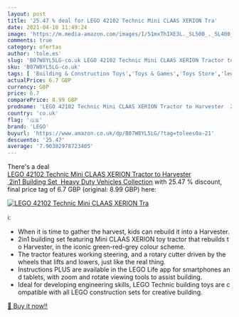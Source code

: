 ```yaml
---
layout: post
title: '25.47 % deal for LEGO 42102 Technic Mini CLAAS XERION Tra'
date: 2021-04-18 11:49:24
image: 'https://m.media-amazon.com/images/I/51mxThIXE3L._SL500_._SL400_.jpg'
comments: true
category: ofertas
author: 'tole.es'
slug: 'B07W8YL5LG-co.uk LEGO 42102 Technic Mini CLAAS XERION Tractor to...'
sku: 'B07W8YL5LG-co.uk'
tags: [ 'Building & Construction Toys','Toys & Games','Toys Store','lego', ]
actualPrice: 6.7 GBP
currency: GBP
price: 6.7
comparePrice: 8.99 GBP
prodname: 'LEGO 42102 Technic Mini CLAAS XERION Tractor to Harvester  2in1 Building Set  Heavy Duty Vehicles Collection'
country: 'co.uk'
flag: '🇬🇧'
brand: 'LEGO'
buyurl: 'https://www.amazon.co.uk/dp/B07W8YL5LG/?tag=tolees0a-21'
descuento: '25.47'
average: '7.90382978723405'
---
```


There's a deal [LEGO 42102 Technic Mini CLAAS XERION Tractor to Harvester  2in1 Building Set  Heavy Duty Vehicles Collection](https://www.amazon.co.uk/dp/B07W8YL5LG/?tag=tolees0a-21)  with  25.47 % discount, final price tag of  6.7 GBP (original: 8.99 GBP) here:

[![LEGO 42102 Technic Mini CLAAS XERION Tra](https://m.media-amazon.com/images/I/51mxThIXE3L._SL500_._SL400_.jpg)](https://www.amazon.co.uk/dp/B07W8YL5LG/?tag=tolees0a-21)

ℹ️:

- When it is time to gather the harvest, kids can rebuild it into a Harvester.
- 2in1 building set featuring Mini CLAAS XERION toy tractor that rebuilds to Harvester, in the iconic green-red-grey colour scheme.
- The tractor features working steering, and a rotary cutter driven by the wheels that lifts and lowers, just like the real thing.
- Instructions PLUS are available in the LEGO Life app for smartphones and tablets, with zoom and rotate viewing tools to assist building.
- Ideal for developing engineering skills, LEGO Technic building toys are compatible with all LEGO construction sets for creative building.

[🛒 Buy it now!!](https://www.amazon.co.uk/dp/B07W8YL5LG/?tag=tolees0a-21)
